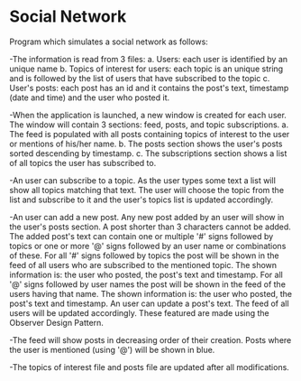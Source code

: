 # Social Network
 Program which simulates a social network as follows:

-The information is read from 3 files:
	a. Users: each user is identified by an unique name
	b. Topics of interest for users: each topic is an unique string and is followed by the list of users that have subscribed to the topic
	c. User's posts: each post has an id and it contains the post's text, timestamp (date and time) and the user who posted it.

-When the application is launched, a new window is created for each user. The window will contain 3 sections: feed, posts, and topic subscriptions.
	a. The feed is populated with all posts containing topics of interest to the user or mentions of his/her name.
	b. The posts section shows the user's posts sorted descending by timestamp.
	c. The subscriptions section shows a list of all topics the user has subscribed to.

-An user can subscribe to a topic. As the user types some text a list will show all topics matching that text. The user will choose the topic from the list and subscribe to it and the user's topics list is updated accordingly.

-An user can add a new post. Any new post added by an user will show in the user's posts section. A post shorter than 3 characters cannot be added. The added post's text can contain one or multiple '#' signs followed by topics or one or more '@' signs followed by an user name or combinations of these. For all '#' signs followed by topics the post will be shown in the feed of all users who are subscribed to the mentioned topic. The shown information is: the user who posted, the post's text and timestamp. For all '@' signs followed by user names the post will be shown in the feed of the users having that name. The shown information is: the user who posted, the post's text and timestamp.
An user can update a post's text. The feed of all users will be updated accordingly. These featured are made using the Observer Design Pattern.

-The feed will show posts in decreasing order of their creation. Posts where the user is mentioned (using '@') will be shown in blue.

-The topics of interest file and posts file are updated after all modifications.